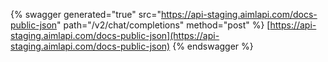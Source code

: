 {% swagger generated="true" src="https://api-staging.aimlapi.com/docs-public-json" path="/v2/chat/completions" method="post" %} [https://api-staging.aimlapi.com/docs-public-json](https://api-staging.aimlapi.com/docs-public-json)
{% endswagger %}